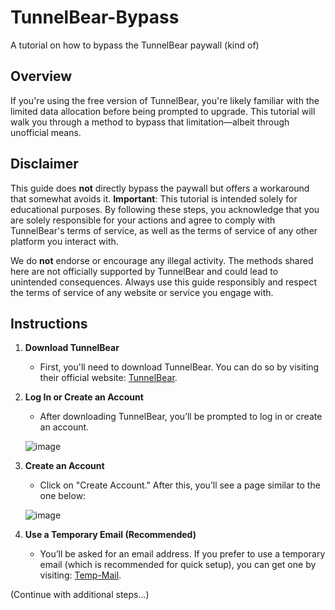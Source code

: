 # TunnelBear-Bypass
A tutorial on how to bypass the TunnelBear paywall (kind of)

## Overview
If you're using the free version of TunnelBear, you're likely familiar with the limited data allocation before being prompted to upgrade. This tutorial will walk you through a method to bypass that limitation—albeit through unofficial means.

## Disclaimer
This guide does **not** directly bypass the paywall but offers a workaround that somewhat avoids it. **Important**: This tutorial is intended solely for educational purposes. By following these steps, you acknowledge that you are solely responsible for your actions and agree to comply with TunnelBear's terms of service, as well as the terms of service of any other platform you interact with.

We do **not** endorse or encourage any illegal activity. The methods shared here are not officially supported by TunnelBear and could lead to unintended consequences. Always use this guide responsibly and respect the terms of service of any website or service you engage with.

## Instructions

1. **Download TunnelBear**
   - First, you'll need to download TunnelBear. You can do so by visiting their official website: [TunnelBear](https://www.tunnelbear.com/).

2. **Log In or Create an Account**
   - After downloading TunnelBear, you’ll be prompted to log in or create an account.

   ![image](https://github.com/user-attachments/assets/2e4ea1a8-8889-4bf7-bd58-65699daf4551)

3. **Create an Account**
   - Click on "Create Account." After this, you’ll see a page similar to the one below:

   ![image](https://github.com/user-attachments/assets/8bbca8cd-4f99-4690-b896-c9f44679d675)

4. **Use a Temporary Email (Recommended)**
   - You’ll be asked for an email address. If you prefer to use a temporary email (which is recommended for quick setup), you can get one by visiting: [Temp-Mail](https://temp-mail.org/en/).

(Continue with additional steps...)
